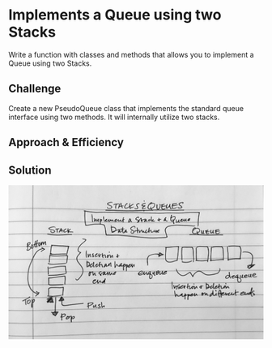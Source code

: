 # Implements a Queue using two Stacks
Write a function with classes and methods that allows you to implement a Queue using two Stacks. 

## Challenge
Create a new PseudoQueue class that implements the standard queue interface using two methods. It will internally utilize two stacks.

## Approach & Efficiency

## Solution
![UML Diagram](assets/stack-and-queue.jpg)